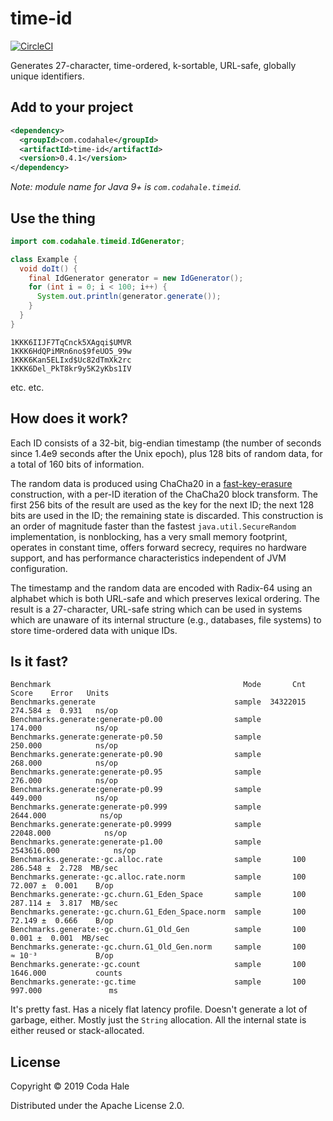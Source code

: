 # time-id

[![CircleCI](https://circleci.com/gh/codahale/time-id.svg?style=svg)](https://circleci.com/gh/codahale/time-id)

Generates 27-character, time-ordered, k-sortable, URL-safe, globally unique identifiers.

## Add to your project

```xml
<dependency>
  <groupId>com.codahale</groupId>
  <artifactId>time-id</artifactId>
  <version>0.4.1</version>
</dependency>
```

*Note: module name for Java 9+ is `com.codahale.timeid`.*

## Use the thing

```java
import com.codahale.timeid.IdGenerator;

class Example {
  void doIt() {
    final IdGenerator generator = new IdGenerator();
    for (int i = 0; i < 100; i++) {
      System.out.println(generator.generate()); 
    }
  } 
}
```

``` 
1KKK6IIJF7TqCnck5XAgqi$UMVR
1KKK6HdQPiMRn6no$9feUO5_99w
1KKK6Kan5ELIxd$Uc82dTmXk2rc
1KKK6Del_PkT8kr9y5K2yKbs1IV
```

etc. etc.

## How does it work?

Each ID consists of a 32-bit, big-endian timestamp (the number of seconds since 1.4e9 seconds after
the Unix epoch), plus 128 bits of random data, for a total of 160 bits of information.

The random data is produced using ChaCha20 in a
[fast-key-erasure](https://blog.cr.yp.to/20170723-random.html) construction, with a per-ID iteration
of the ChaCha20 block transform. The first 256 bits of the result are used as the key for the next
ID; the next 128 bits are used in the ID; the remaining state is discarded. This construction is
an order of magnitude faster than the fastest `java.util.SecureRandom` implementation, is
nonblocking, has a very small memory footprint, operates in constant time, offers forward secrecy,
requires no hardware support, and has performance characteristics independent of JVM configuration.

The timestamp and the random data are encoded with Radix-64 using an alphabet which is both URL-safe
and which preserves lexical ordering. The result is a 27-character, URL-safe string which can be
used in systems which are unaware of its internal structure (e.g., databases, file systems) to store
time-ordered data with unique IDs.

## Is it fast?

``` 
Benchmark                                           Mode       Cnt        Score    Error   Units
Benchmarks.generate                               sample  34322015      274.584 ±  0.931   ns/op
Benchmarks.generate:generate·p0.00                sample                174.000            ns/op
Benchmarks.generate:generate·p0.50                sample                250.000            ns/op
Benchmarks.generate:generate·p0.90                sample                268.000            ns/op
Benchmarks.generate:generate·p0.95                sample                276.000            ns/op
Benchmarks.generate:generate·p0.99                sample                449.000            ns/op
Benchmarks.generate:generate·p0.999               sample               2644.000            ns/op
Benchmarks.generate:generate·p0.9999              sample              22048.000            ns/op
Benchmarks.generate:generate·p1.00                sample            2543616.000            ns/op
Benchmarks.generate:·gc.alloc.rate                sample       100      286.548 ±  2.728  MB/sec
Benchmarks.generate:·gc.alloc.rate.norm           sample       100       72.007 ±  0.001    B/op
Benchmarks.generate:·gc.churn.G1_Eden_Space       sample       100      287.114 ±  3.817  MB/sec
Benchmarks.generate:·gc.churn.G1_Eden_Space.norm  sample       100       72.149 ±  0.666    B/op
Benchmarks.generate:·gc.churn.G1_Old_Gen          sample       100        0.001 ±  0.001  MB/sec
Benchmarks.generate:·gc.churn.G1_Old_Gen.norm     sample       100       ≈ 10⁻³             B/op
Benchmarks.generate:·gc.count                     sample       100     1646.000           counts
Benchmarks.generate:·gc.time                      sample       100      997.000               ms
```

It's pretty fast. Has a nicely flat latency profile. Doesn't generate a lot of garbage, either.
Mostly just the `String` allocation. All the internal state is either reused or stack-allocated.

## License

Copyright © 2019 Coda Hale

Distributed under the Apache License 2.0.
